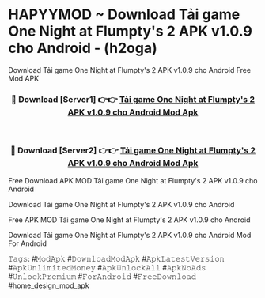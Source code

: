 # HAPYYMOD ~ Download Tải game One Night at Flumpty's 2 APK v1.0.9 cho Android - (h2oga)
Download Tải game One Night at Flumpty's 2 APK v1.0.9 cho Android Free Mod APK

<div align="center">
<h3>🔴 Download [Server1] 👉👉 <a href="https://apk-comot.site?title=Tải_game_One_Night_at_Flumpty's_2_APK_v1.0.9_cho_Android">Tải game One Night at Flumpty's 2 APK v1.0.9 cho Android Mod Apk</a></h3><br>

<h3>🔴 Download [Server2] 👉👉 <a href="https://apk-comot.site?title=Tải_game_One_Night_at_Flumpty's_2_APK_v1.0.9_cho_Android">Tải game One Night at Flumpty's 2 APK v1.0.9 cho Android Mod Apk</a></h3>
</div>


Free Download APK MOD Tải game One Night at Flumpty's 2 APK v1.0.9 cho Android

Download Tải game One Night at Flumpty's 2 APK v1.0.9 cho Android 

Free APK MOD Tải game One Night at Flumpty's 2 APK v1.0.9 cho Android 

Download Tải game One Night at Flumpty's 2 APK v1.0.9 cho Android Mod For Android

𝚃𝚊𝚐𝚜: #𝙼𝚘𝚍𝙰𝚙𝚔 #𝙳𝚘𝚠𝚗𝚕𝚘𝚊𝚍𝙼𝚘𝚍𝙰𝚙𝚔 #𝙰𝚙𝚔𝙻𝚊𝚝𝚎𝚜𝚝𝚅𝚎𝚛𝚜𝚒𝚘𝚗 #𝙰𝚙𝚔𝚄𝚗𝚕𝚒𝚖𝚒𝚝𝚎𝚍𝙼𝚘𝚗𝚎𝚢 #𝙰𝚙𝚔𝚄𝚗𝚕𝚘𝚌𝚔𝙰𝚕𝚕 #𝙰𝚙𝚔𝙽𝚘𝙰𝚍𝚜 #𝚄𝚗𝚕𝚘𝚌𝚔𝙿𝚛𝚎𝚖𝚒𝚞𝚖 #𝙵𝚘𝚛𝙰𝚗𝚍𝚛𝚘𝚒𝚍 #𝙵𝚛𝚎𝚎𝙳𝚘𝚠𝚗𝚕𝚘𝚊𝚍 #home_design_mod_apk